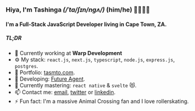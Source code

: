 
### Hiya, I'm Tashinga *(/ˈta/ʃɪn/nɡʌ/)* (him/he) 👨🏿‍🦲😊

#### I'm a Full-Stack JavaScript Developer living in Cape Town, ZA.


##### TL;DR

- 🏢 Currently working at **Warp Development**
- ⚙️ My stack: `react.js`, `next.js`, `typescript`, `node.js`, `express.js`, `postgres`.
- 💼 Portfolio: [tasmto.com](https://tasmto.com/).
- 💅 Developing: [Future Agent](https://www.futureagent.co.za).
- 🌱 Currently mastering: `react native` & `svelte` 😻.
- 📫 Contact me: [email](mailto:mtokotashinga@gmail.com?subject=Hey%20Tashinga%2C%20I%20found%20your%20email%20on%20your%20GitHub...&body=Hey%20Tashinga%2C%0A%0A...), [twitter](https://twitter.com/tasmto) or [linkedin](https://www.linkedin.com/in/tasmto/).
- ⚡️ Fun fact: I'm a massive Animal Crossing fan and I love rollerskating.

